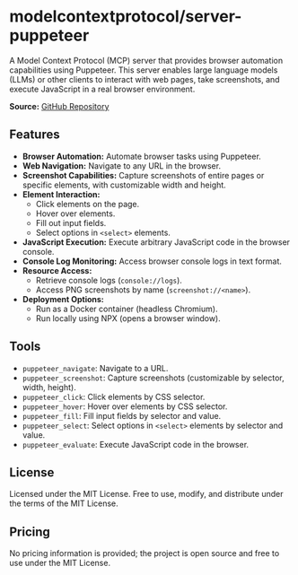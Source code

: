 # modelcontextprotocol/server-puppeteer

A Model Context Protocol (MCP) server that provides browser automation capabilities using Puppeteer. This server enables large language models (LLMs) or other clients to interact with web pages, take screenshots, and execute JavaScript in a real browser environment.

**Source:** [GitHub Repository](https://github.com/modelcontextprotocol/servers/tree/main/src/puppeteer)

## Features

- **Browser Automation:** Automate browser tasks using Puppeteer.
- **Web Navigation:** Navigate to any URL in the browser.
- **Screenshot Capabilities:** Capture screenshots of entire pages or specific elements, with customizable width and height.
- **Element Interaction:**
  - Click elements on the page.
  - Hover over elements.
  - Fill out input fields.
  - Select options in `<select>` elements.
- **JavaScript Execution:** Execute arbitrary JavaScript code in the browser console.
- **Console Log Monitoring:** Access browser console logs in text format.
- **Resource Access:**
  - Retrieve console logs (`console://logs`).
  - Access PNG screenshots by name (`screenshot://<name>`).
- **Deployment Options:**
  - Run as a Docker container (headless Chromium).
  - Run locally using NPX (opens a browser window).

## Tools

- `puppeteer_navigate`: Navigate to a URL.
- `puppeteer_screenshot`: Capture screenshots (customizable by selector, width, height).
- `puppeteer_click`: Click elements by CSS selector.
- `puppeteer_hover`: Hover over elements by CSS selector.
- `puppeteer_fill`: Fill input fields by selector and value.
- `puppeteer_select`: Select options in `<select>` elements by selector and value.
- `puppeteer_evaluate`: Execute JavaScript code in the browser.

## License

Licensed under the MIT License. Free to use, modify, and distribute under the terms of the MIT License.

## Pricing

No pricing information is provided; the project is open source and free to use under the MIT License.
